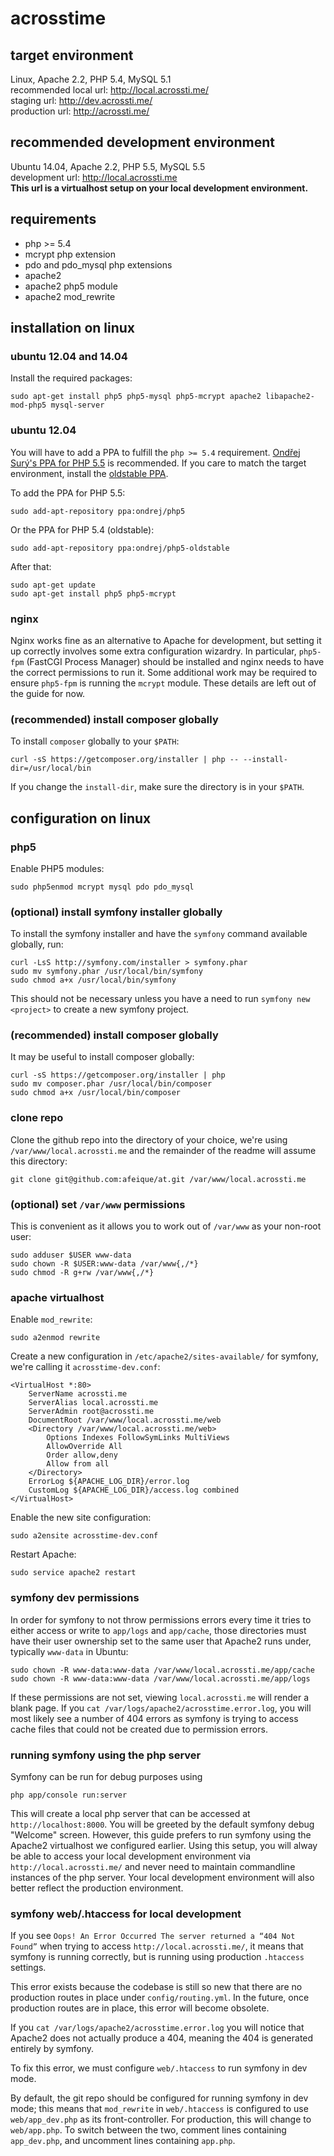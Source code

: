 # acrosstime

## target environment
Linux, Apache 2.2, PHP 5.4, MySQL 5.1  
recommended local url: http://local.acrossti.me/  
staging url: http://dev.acrossti.me/  
production url: http://acrossti.me/  

## recommended development environment
Ubuntu 14.04, Apache 2.2, PHP 5.5, MySQL 5.5  
development url: http://local.acrossti.me  
**This url is a virtualhost setup on your local development environment.**

## requirements
* php >= 5.4
* mcrypt php extension
* pdo and pdo_mysql php extensions
* apache2
* apache2 php5 module
* apache2 mod_rewrite

## installation on linux

### ubuntu 12.04 and 14.04
Install the required packages:

    sudo apt-get install php5 php5-mysql php5-mcrypt apache2 libapache2-mod-php5 mysql-server

### ubuntu 12.04
You will have to add a PPA to fulfill the `php >= 5.4` requirement. 
[Ondřej Surý's PPA for PHP 5.5](https://launchpad.net/~ondrej/+archive/ubuntu/php5) 
is recommended. If you care to match the target environment, install the 
[oldstable PPA](https://launchpad.net/~ondrej/+archive/ubuntu/php5-oldstable). 

To add the PPA for PHP 5.5:

    sudo add-apt-repository ppa:ondrej/php5

Or the PPA for PHP 5.4 (oldstable):

    sudo add-apt-repository ppa:ondrej/php5-oldstable

After that:

    sudo apt-get update
    sudo apt-get install php5 php5-mcrypt

### nginx
Nginx works fine as an alternative to Apache for development, but setting it up 
correctly involves some extra configuration wizardry. In particular, `php5-fpm` 
(FastCGI Process Manager) should be installed and nginx needs to have the 
correct permissions to run it. Some additional work may be required to ensure 
`php5-fpm` is running the `mcrypt` module. These details are left out of the 
guide for now.

### (recommended) install composer globally
To install `composer` globally to your `$PATH`: 

    curl -sS https://getcomposer.org/installer | php -- --install-dir=/usr/local/bin

If you change the `install-dir`, make sure the directory is in your `$PATH`.

## configuration on linux

### php5
Enable PHP5 modules:

    sudo php5enmod mcrypt mysql pdo pdo_mysql


### (optional) install symfony installer globally

To install the symfony installer and have the `symfony` command available 
globally, run:

    curl -LsS http://symfony.com/installer > symfony.phar
    sudo mv symfony.phar /usr/local/bin/symfony
    sudo chmod a+x /usr/local/bin/symfony

This should not be necessary unless you have a need to run 
`symfony new <project>` to create a new symfony project.

### (recommended) install composer globally

It may be useful to install composer globally:

    curl -sS https://getcomposer.org/installer | php
    sudo mv composer.phar /usr/local/bin/composer
    sudo chmod a+x /usr/local/bin/composer

### clone repo
Clone the github repo into the directory of your choice, we're using 
`/var/www/local.acrossti.me` and the remainder of the readme will
assume this directory:

    git clone git@github.com:afeique/at.git /var/www/local.acrossti.me

### (optional) set `/var/www` permissions
This is convenient as it allows you to work out of `/var/www` as your non-root 
user:

    sudo adduser $USER www-data
    sudo chown -R $USER:www-data /var/www{,/*}
    sudo chmod -R g+rw /var/www{,/*}

### apache virtualhost
Enable `mod_rewrite`:

    sudo a2enmod rewrite

Create a new configuration in `/etc/apache2/sites-available/` for symfony, 
we're  calling it `acrosstime-dev.conf`:
    
    <VirtualHost *:80>
        ServerName acrossti.me
        ServerAlias local.acrossti.me
        ServerAdmin root@acrossti.me
        DocumentRoot /var/www/local.acrossti.me/web
        <Directory /var/www/local.acrossti.me/web>
            Options Indexes FollowSymLinks MultiViews
            AllowOverride All
            Order allow,deny
            Allow from all
        </Directory>
        ErrorLog ${APACHE_LOG_DIR}/error.log
        CustomLog ${APACHE_LOG_DIR}/access.log combined
    </VirtualHost>

Enable the new site configuration:

    sudo a2ensite acrosstime-dev.conf

Restart Apache:

    sudo service apache2 restart

### symfony dev permissions

In order for symfony to not throw permissions errors every time it tries to 
either access or write to `app/logs` and `app/cache`, those directories must
have their user ownership set to the same user that Apache2 runs under,
typically `www-data` in Ubuntu:

    sudo chown -R www-data:www-data /var/www/local.acrossti.me/app/cache
    sudo chown -R www-data:www-data /var/www/local.acrossti.me/app/logs

If these permissions are not set, viewing `local.acrossti.me` will render
a blank page. If you `cat /var/logs/apache2/acrosstime.error.log`, you will
most likely see a number of 404 errors as symfony is trying to access cache
files that could not be created due to permission errors.

### running symfony using the php server

Symfony can be run for debug purposes using

    php app/console run:server

This will create a local php server that can be accessed at
`http://localhost:8000`. You will be greeted by the default symfony debug
"Welcome" screen. However, this guide prefers to run symfony using the Apache2 
virtualhost we configured earlier. Using this setup, you will alway be able to
access your local development environment via `http://local.acrossti.me/` and 
never need to maintain commandline instances of the php server. Your local 
development environment will also better reflect the production environment.

### symfony web/.htaccess for local development

If you see `Oops! An Error Occurred The server returned a “404 Not Found”`
when trying to access `http://local.acrossti.me/`, it means that symfony is 
running correctly, but is running using production `.htaccess` settings. 

This error exists because the codebase is still so new that there are no 
production routes in place under `config/routing.yml`. In the future, 
once production routes are in place, this error will become obsolete.

If you `cat /var/logs/apache2/acrosstime.error.log` you will notice that
Apache2 does not actually produce a 404, meaning the 404 is generated
entirely by symfony.

To fix this error, we must configure `web/.htaccess` to run symfony in dev
mode.

By default, the git repo should be configured for running symfony in dev mode;
this means that `mod_rewrite` in `web/.htaccess` is configured to use
`web/app_dev.php` as its front-controller. For production, this will change
to `web/app.php`. To switch between the two, comment lines containing
`app_dev.php`, and uncomment lines containing `app.php`.


